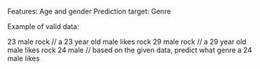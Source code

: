 Features: Age and gender
Prediction target: Genre

Example of valid data:

23 male rock // a 23 year old male likes rock
29 male rock // a 29 year old male likes rock
24 male // based on the given data, predict what genre a 24 male likes
